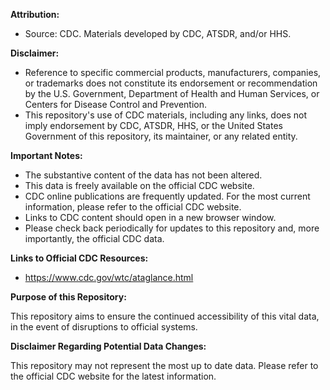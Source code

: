 
**Attribution:**

* Source: CDC. Materials developed by CDC, ATSDR, and/or HHS.

**Disclaimer:**

* Reference to specific commercial products, manufacturers, companies, or trademarks does not constitute its endorsement or recommendation by the U.S. Government, Department of Health and Human Services, or Centers for Disease Control and Prevention.
* This repository's use of CDC materials, including any links, does not imply endorsement by CDC, ATSDR, HHS, or the United States Government of this repository, its maintainer, or any related entity.

**Important Notes:**

* The substantive content of the data has not been altered.
* This data is freely available on the official CDC website.
* CDC online publications are frequently updated. For the most current information, please refer to the official CDC website.
* Links to CDC content should open in a new browser window.
* Please check back periodically for updates to this repository and, more importantly, the official CDC data.

**Links to Official CDC Resources:**

* https://www.cdc.gov/wtc/ataglance.html

**Purpose of this Repository:**

This repository aims to ensure the continued accessibility of this vital data, in the event of disruptions to official systems.

**Disclaimer Regarding Potential Data Changes:**

This repository may not represent the most up to date data. Please refer to the official CDC website for the latest information.